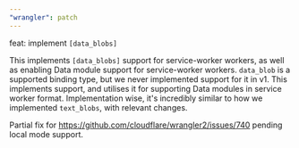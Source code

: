 ```yaml
---
"wrangler": patch
---
```


feat: implement `[data_blobs]`

This implements `[data_blobs]` support for service-worker workers, as well as enabling Data module support for service-worker workers. `data_blob` is a supported binding type, but we never implemented support for it in v1. This implements support, and utilises it for supporting Data modules in service worker format. Implementation wise, it's incredibly similar to how we implemented `text_blobs`, with relevant changes.

Partial fix for https://github.com/cloudflare/wrangler2/issues/740 pending local mode support.
